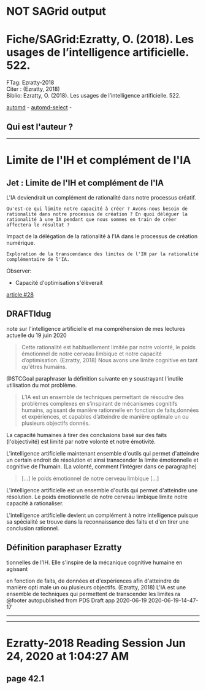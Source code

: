 # NOT SAGrid output

# Fiche/SAGrid:Ezratty, O. (2018). Les usages de l’intelligence artificielle. 522.
FTag: Ezratty-2018  
Citer : (Ezratty, 2018)  
Biblio: Ezratty, O. (2018). Les usages de l’intelligence artificielle. 522.  



[automd](Ezratty-Les-usages-de-lintelligence-artificielle.pdf.automd.md) - [automd-select](Ezratty-Les-usages-de-lintelligence-artificielle.pdf.automd.select.md) - 

## Qui est l'auteur ?


----

# Limite de l'IH et complément de l'IA

## Jet : Limite de l'IH et complément de l'IA

L'IA deviendrait un complément de rationalité dans notre processus créatif.    

    Qu'est-ce qui limite notre capacité à créer ? Avons-nous besoin de rationalité dans notre processus de création ? En quoi déléguer la rationalité à une IA pendant que nous sommes en train de créer affectera le résultat ?

Impact de la délégation de la rationalité à l'IA dans le processus de création 
numérique.

    Exploration de la transcendance des limites de l'IH par la rationalité complémentaire de l'IA.

 Observer:
* Capacité d'optimisation s'élèverait

[article #28](https://github.com/jgwill/www.fichiers/issues/28)
## DRAFTIdug


note sur l'intelligence artificielle et ma compréhension de mes lectures actuelle du 19 juin 2020 

>Cette rationalité est habituellement limitée par notre volonté, le poids émotionnel de notre cerveau limbique et notre capacité d’optimisation. (Ezratty, 2018)
Nous avons une limite cognitive en tant qu'êtres humains.


@STCGoal paraphraser la définition suivante en y soustrayant l'inutile utilisation du mot problème.
>L’IA est un ensemble de techniques permettant de résoudre des problèmes complexes en s’inspirant de mécanismes cognitifs humains, agissant de manière rationnelle en fonction de faits,données et expériences, et capables d’atteindre de manière  optimale un ou plusieurs objectifs donnés.




La capacité humaines à tirer des conclusions basé sur des faits (l'objectivité) est limité par notre volonté et notre émotivité.


L'intelligence artificielle maintenant ensemble d'outils qui permet d'atteindre un certain endroit de résolution et ainsi transcender la limite émotionnelle et cognitive de l'humain. (La volonté, comment l'intégrer dans ce paragraphe)
> [...] le poids émotionnel de notre cerveau limbique [...]



L'intelligence artificielle est un ensemble d'outils qui permet d'atteindre une résolution.
Le poids émotionnelle de notre cerveau limbique limite notre capacité à rationaliser.

L'intelligence artificielle devient un complément à notre intelligence puisque sa spécialité se trouve dans la reconnaissance des faits et d'en tirer une conclusion rationnel.



## Définition paraphaser Ezratty

tionnelles de l'IH.  Elle s'inspire de la mécanique cognitive humaine en agissant  

en fonction de faits, de données et d'expériences afin d'atteindre de manière opti
male un ou plusieurs objectifs. (Ezratty, 2018)
L'IA est une ensemble de techniques qui permettent de transcender les limites ra 
@footer autopublished from PDS Draft app 2020-06-19 2020-06-19-14-47-17



----




______
# Ezratty-2018 Reading Session Jun 24, 2020 at 1:04:27 AM 
## page 42.1

